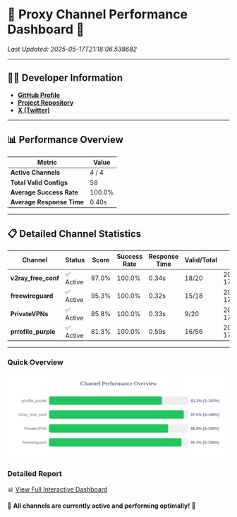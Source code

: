 # 🌟 Proxy Channel Performance Dashboard 🌟

_Last Updated: 2025-05-17T21:18:06.538682_

---

## 👩‍💻 Developer Information

- **[GitHub Profile](https://github.com/4n0nymou3)**  
- **[Project Repository](https://github.com/4n0nymou3/multi-proxy-config-fetcher)**  
- **[X (Twitter)](https://x.com/4n0nymou3)**  

---

## 📊 Performance Overview

| Metric                | Value       |
|-----------------------|-------------|
| **Active Channels**   | 4 / 4       |
| **Total Valid Configs** | 58          |
| **Average Success Rate** | 100.0%      |
| **Average Response Time** | 0.40s       |

---

## 📋 Detailed Channel Statistics

| Channel          | Status     | Score  | Success Rate | Response Time | Valid/Total | Last Success               |
|------------------|------------|--------|--------------|---------------|-------------|----------------------------|
| **v2ray_free_conf**  | ✅ Active  | 97.0%  | 100.0% | 0.34s         | 18/20       | 2025-05-17T21:18:05.832478 |
| **freewireguard**  | ✅ Active  | 95.3%  | 100.0% | 0.32s         | 15/18       | 2025-05-17T21:18:06.537203 |
| **PrivateVPNs**  | ✅ Active  | 85.8%  | 100.0% | 0.33s         | 9/20       | 2025-05-17T21:18:06.188361 |
| **prrofile_purple**  | ✅ Active  | 81.3%  | 100.0% | 0.59s         | 16/56       | 2025-05-17T21:18:05.445978 |

---

### Quick Overview
<div align="center">
  <a href="https://raw.githubusercontent.com/nullluser/NullRepo/refs/heads/main/assets/channel_stats_chart.svg">
    <img src="https://raw.githubusercontent.com/nullluser/NullRepo/refs/heads/main/assets/channel_stats_chart.svg" alt="Source Performance Statistics" width="800">
  </a>
</div>

### Detailed Report
📊 [View Full Interactive Dashboard](https://htmlpreview.github.io/?https://github.com/nullluser/NullRepo/blob/main/assets/performance_report.html)

🎉 **All channels are currently active and performing optimally!** 🎉
